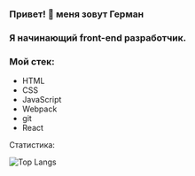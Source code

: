 ### Привет! 👋 меня зовут Герман
### Я начинающий front-end разработчик.
### Мой стек:
- HTML
- CSS
- JavaScript
- Webpack
- git
- React
<!--
**GermanSklyarov/GermanSklyarov** is a ✨ _special_ ✨ repository because its `README.md` (this file) appears on your GitHub profile.

Here are some ideas to get you started:

- 🔭 I’m currently working on ...
- 🌱 I’m currently learning ...
- 👯 I’m looking to collaborate on ...
- 🤔 I’m looking for help with ...
- 💬 Ask me about ...
- 📫 How to reach me: ...
- 😄 Pronouns: ...
- ⚡ Fun fact: ...
-->
Статистика:

![Top Langs](https://github-readme-stats.vercel.app/api/top-langs/?username=GermanSklyarov
)
